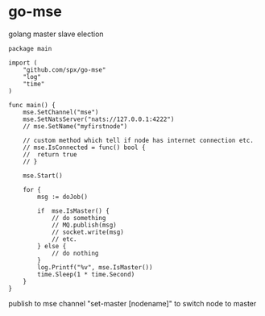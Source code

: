# go-mse
golang master slave election
```
package main

import (
	"github.com/spx/go-mse"
	"log"
	"time"
)

func main() {
	mse.SetChannel("mse")
	mse.SetNatsServer("nats://127.0.0.1:4222")
	// mse.SetName("myfirstnode")

	// custom method which tell if node has internet connection etc.
	// mse.IsConnected = func() bool {
	//	return true
	// }

	mse.Start()
	
	for {
		msg := doJob() 

		if  mse.IsMaster() {
			// do something 
			// MQ.publish(msg)
			// socket.write(msg)
			// etc.
		} else {
			// do nothing
		}
		log.Printf("%v", mse.IsMaster())
		time.Sleep(1 * time.Second)
	}
}
```

publish to mse channel "set-master [nodename]" to switch node to master

